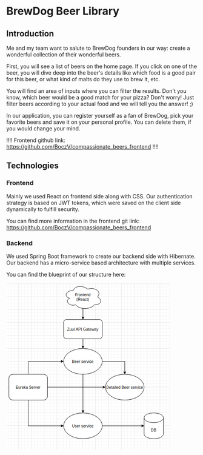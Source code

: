 # BrewDog Beer Library

## Introduction

Me and my team want to salute to BrewDog founders in our way: create a wonderful collection of their wonderful beers.

First, you will see a list of beers on the home page. If you click on one of the beer, you will dive deep into the beer's details like which food is a good pair for this beer, or what kind of malts do they use to brew it, etc.

You will find an area of inputs where you can filter the results. 
Don't you know, which beer would be a good match for your pizza? Don't worry! Just filter beers according to your actual food and we will tell you the answer! ;)

In our application, you can register yourself as a fan of BrewDog, pick your favorite beers and save it on your personal profile. You can delete them, if you would change your mind.

!!!! Frontend github link: https://github.com/BoczV/compassionate_beers_frontend !!!!


## Technologies

### Frontend
Mainly we used React on frontend side along with CSS.
Our authentication strategy is based on JWT tokens, which were saved on the client side dynamically to fulfill security.

You can find more information in the frontend git link: https://github.com/BoczV/compassionate_beers_frontend

### Backend
We used Spring Boot framework to create our backend side with Hibernate. Our backend has a micro-service based architecture with multiple services.

You can find the blueprint of our structure here:

![alt text](https://github.com/BoczV/compassionate_beers_backend/blob/master/./api-gateway/src/main/resources/microserviceStructure.png?raw=true)
